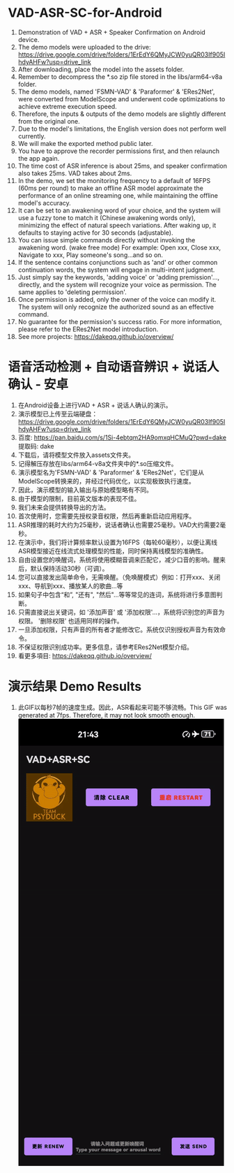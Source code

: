 # VAD-ASR-SC-for-Android
1. Demonstration of VAD + ASR + Speaker Confirmation on Android device.
2. The demo models were uploaded to the drive: https://drive.google.com/drive/folders/1ErEdY6QMyJCW0yuQR03If905IhdyAHFw?usp=drive_link
3. After downloading, place the model into the assets folder.
4. Remember to decompress the *.so zip file stored in the libs/arm64-v8a folder.
5. The demo models, named 'FSMN-VAD' & 'Paraformer' & 'ERes2Net', were converted from ModelScope and underwent code optimizations to achieve extreme execution speed.
6. Therefore, the inputs & outputs of the demo models are slightly different from the original one.
7. Due to the model's limitations, the English version does not perform well currently.
8. We will make the exported method public later.
9. You have to approve the recorder permissions first, and then relaunch the app again.
10. The time cost of ASR inference is about 25ms, and speaker confirmation also takes 25ms. VAD takes about 2ms.
11. In the demo, we set the monitoring frequency to a default of 16FPS (60ms per round) to make an offline ASR model approximate the performance of an online streaming one, while maintaining the offline model's accuracy.
12. It can be set to an awakening word of your choice, and the system will use a fuzzy tone to match it (Chinese awakening words only), minimizing the effect of natural speech variations. After waking up, it defaults to staying active for 30 seconds (adjustable).
13. You can issue simple commands directly without invoking the awakening word. (wake free mode) For example: Open xxx, Close xxx, Navigate to xxx, Play someone's song...and so on.
14. If the sentence contains conjunctions such as 'and' or other common continuation words, the system will engage in multi-intent judgment.
15. Just simply say the keywords, 'adding voice' or 'adding premission'..., directly, and the system will recognize your voice as permission. The same applies to 'deleting permission'.
16. Once permission is added, only the owner of the voice can modify it. The system will only recognize the authorized sound as an effective command.
17. No guarantee for the permission's success ratio. For more information, please refer to the ERes2Net model introduction.
18. See more projects: https://dakeqq.github.io/overview/

# 语音活动检测 + 自动语音辨识 + 说话人确认 - 安卓
1. 在Android设备上进行VAD + ASR + 说话人确认的演示。
2. 演示模型已上传至云端硬盘：https://drive.google.com/drive/folders/1ErEdY6QMyJCW0yuQR03If905IhdyAHFw?usp=drive_link
3. 百度: https://pan.baidu.com/s/1Si-4ebtqm2HA9omxqHCMuQ?pwd=dake 提取码: dake
4. 下载后，请将模型文件放入assets文件夹。
5. 记得解压存放在libs/arm64-v8a文件夹中的*.so压缩文件。
6. 演示模型名为'FSMN-VAD' & 'Paraformer' & 'ERes2Net'，它们是从ModelScope转换来的，并经过代码优化，以实现极致执行速度。
7. 因此，演示模型的输入输出与原始模型略有不同。
8. 由于模型的限制，目前英文版本的表现不佳。
9. 我们未来会提供转换导出的方法。
10. 首次使用时，您需要先授权录音权限，然后再重新启动应用程序。
11. ASR推理的耗时大约为25毫秒，说话者确认也需要25毫秒。VAD大约需要2毫秒。
12. 在演示中，我们将计算频率默认设置为16FPS（每轮60毫秒），以便让离线ASR模型接近在线流式处理模型的性能，同时保持离线模型的准确性。
13. 自由设置您的唤醒词，系统将使用模糊音调来匹配它，减少口音的影响。醒来后，默认保持活动30秒（可调）。
14. 您可以直接发出简单命令，无需唤醒。（免唤醒模式）例如：打开xxx、关闭xxx、导航到xxx、播放某人的歌曲...等
15. 如果句子中包含“和”, "还有", "然后"...等等常见的连词，系统将进行多意图判断。
16. 只需直接说出关键词，如 '添加声音' 或 '添加权限'...，系统将识别您的声音为权限。 '删除权限' 也适用同样的操作。
17. 一旦添加权限，只有声音的所有者才能修改它。系统仅识别授权声音为有效命令。
18. 不保证权限识别成功率。更多信息，请参考ERes2Net模型介绍。
19. 看更多項目: https://dakeqq.github.io/overview/

# 演示结果 Demo Results
1. 此GIF以每秒7帧的速度生成。因此，ASR看起来可能不够流畅。This GIF was generated at 7fps. Therefore, it may not look smooth enough.
![Demo Animation](https://github.com/DakeQQ/VAD-ASR-SC-for-Android/blob/main/asr.gif?raw=true)

